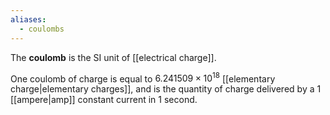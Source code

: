 ```yaml
---
aliases:
  - coulombs
---
```

The **coulomb** is the SI unit of [[electrical charge]].

One coulomb of charge is equal to $6.241509 \times 10^{18}$ [[elementary charge|elementary charges]], and is the quantity of charge delivered by a 1 [[ampere|amp]] constant current in 1 second.
